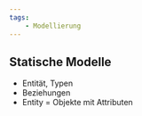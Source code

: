 ```yaml
---
tags:
    - Modellierung
---
```

## Statische Modelle
- Entität, Typen
- Beziehungen
- Entity = Objekte mit Attributen